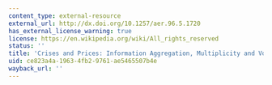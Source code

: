 ```yaml
---
content_type: external-resource
external_url: http://dx.doi.org/10.1257/aer.96.5.1720
has_external_license_warning: true
license: https://en.wikipedia.org/wiki/All_rights_reserved
status: ''
title: 'Crises and Prices: Information Aggregation, Multiplicity and Volatility'
uid: ce823a4a-1963-4fb2-9761-ae5465507b4e
wayback_url: ''
---
```

